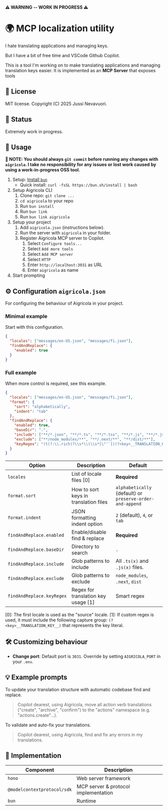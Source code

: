**⚠️ WARNING -- WORK IN PROGRESS ⚠️**

# 🌍 MCP localization utility

I hate translating applications and managing keys.

But I have a bit of free time and VSCode Github Copilot.

This is a tool I'm working on to make translating applications and managing translation keys easier. It is implemented as an **MCP Server** that exposes tools

## 📄 License

MIT license. Copyright (C) 2025 Jussi Nevavuori.

## 🚧 Status

Extremely work in progress.

## 🚀 Usage

**🚨 NOTE: You should always `git commit` before running any changes with `aigricola`. I take no responsibility for any issues or lost work caused by using a work-in-progress OSS tool.**

1. Setup: [Install `bun`](https://bun.sh/docs/installation)
   - Quick install: `curl -fsSL https://bun.sh/install | bash`
2. Setup Aigricola CLI
   1. Clone repo: `git clone ...`
   2. `cd aigricola` to your repo
   3. Run `bun install`
   4. Run `bun link`
   5. Run `bun link aigricola`
3. Setup your project
   1. Add `aigricola.json` (instructions below).
   2. Run the server with `aigricola` in your folder.
   3. Register Aigricola MCP server to Copilot.
      1. Select `Configure tools...`
      2. Select `Add more tools`
      3. Select `Add MCP server`
      4. Select `HTTP`
      5. Enter `http://localhost:3031` as URL
      6. Enter `aigricola` as name
4. Start prompting

## ⚙️ Configuration `aigricola.json`

For configuring the behaviour of Aigricola in your project.

### Minimal example

Start with this configuration.

```json
{
  "locales": ["messages/en-US.json", "messages/fi.json"],
  "findAndReplace": {
    "enabled": true
  }
}
```

### Full example

When more control is required, see this example.

```json
{
  "locales": ["messages/en-US.json", "messages/fi.json"],
  "format": {
    "sort": "alphabetically",
    "indent": "tab"
  },
  "findAndReplace": {
    "enabled": true,
    "baseDir": ".",
    "include": ["**/*.json", "**/*.ts", "**/*.tsx", "**/*.js", "**/*.jsx"],
    "exclude": ["**/node_modules/**", "**/.next/**", "**/dist/**"],
    "keyRegex": "(t(?:\\.rich)?\\s*\\(\\s*[\"'`])(?<key>__TRANSLATION_KEY__)([\"'`])"
  }
}
```

| Option                    | Description                           | Default                                                   |
| ------------------------- | ------------------------------------- | --------------------------------------------------------- |
| `locales`                 | List of locale files [0]              | **Required**                                              |
| `format.sort`             | How to sort keys in translation files | `alphabetically` (default) or `preserve-order-and-append` |
| `format.indent`           | JSON formatting indent option         | `2` (default), `4`, or `tab`                              |
| `findAndReplace.enabled`  | Enable/disable find & replace         | **Required**                                              |
| `findAndReplace.baseDir`  | Directory to search                   | `.`                                                       |
| `findAndReplace.include`  | Glob patterns to include              | All `.ts(x)` and `.js(x)` files.                          |
| `findAndReplace.exclude`  | Glob patterns to exclude              | `node_modules`, `.next`, `dist`                           |
| `findAndReplace.keyRegex` | Regex for translation key usage [1]   | Smart regex                                               |

[0]: The first locale is used as the "source" locale.
[1]: If custom regex is used, it must include the following capture group: `(?<key>__TRANSLATION_KEY__)` that represents the key literal.

## 🛠️ Customizing behaviour

- **Change port**: Default port is `3031`. Override by setting `AIGRICOLA_PORT` in your `.env`.

## 💡 Example prompts

To update your translation structure with automatic codebase find and replace.

> Copilot dearest, using Aigricola, move all action verb translations ("create", "archive", "confirm") to the "actions" namespace (e.g. "actions.create"...).

To validate and auto-fix your translations.

> Copilot dearest, using Aigricola, find and fix any errors in my translations.

## 🧰 Implementation

| Component                   | Description                          |
| --------------------------- | ------------------------------------ |
| `hono`                      | Web server framework                 |
| `@modelcontextprotocol/sdk` | MCP server & protocol implementation |
| `bun`                       | Runtime                              |
